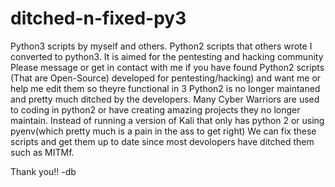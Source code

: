 # ditched-n-fixed-py3
Python3 scripts by myself and others. Python2 scripts that others wrote I converted to python3. It is aimed for the pentesting and hacking community
Please message or get in contact with me if you
have found Python2 scripts (That are Open-Source) 
developed for pentesting/hacking) and want me or 
help me edit them so theyre functional in 3
Python2 is no longer maintaned and pretty much 
ditched by the developers.
Many Cyber Warriors are used to coding in python2 or
have creating amazing projects they no longer maintain.
Instead of running a version of Kali that only has python 2 
or using pyenv(which pretty much is a pain in the ass to get right)
We can fix these scripts and get them up to date since most devolopers 
have ditched them such as MITMf.

Thank you!! -db